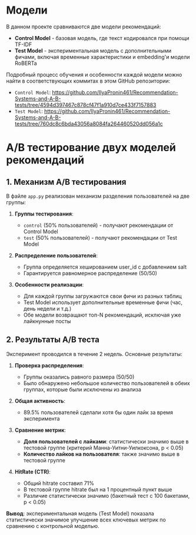 # Модели

В данном проекте сравниваются две модели рекомендаций:
- **Control Model** - базовая модель, где текст кодировался при помощи  TF-IDF
- **Test Model** - экспериментальная модель с дополнительными фичами, включая временные характеристики и embedding'и модели RoBERTa

Подробный процесс обучения и особенности каждой модели можно найти в соответствующих коммитах в этом GitHub репозитории:
- `Control Model`: https://github.com/IlyaPronin461/Recommendation-Systems-and-A-B-tests/tree/4594d397467c878cf47f1a910d7ce433f7157883
- `Test Model`: https://github.com/IlyaPronin461/Recommendation-Systems-and-A-B-tests/tree/760dc8c6bda43056a8084fa264460520dd056a1c


# A/B тестирование двух моделей рекомендаций

## 1. Механизм A/B тестирования

В файле `app.py` реализован механизм разделения пользователей на две группы:

1. **Группы тестирования**:
   - `control` (50% пользователей) - получают рекомендации от Control Model
   - `test` (50% пользователей) - получают рекомендации от Test Model

2. **Распределение пользователей**:
   - Группа определяется хешированием user_id с добавлением salt
   - Гарантируется равномерное распределение (50/50)

3. **Особенности реализации**:
   - Для каждой группы загружаются свои фичи из разных таблиц
   - Test Model использует дополнительные временные фичи (час, день недели и т.д.)
   - Обе модели возвращают топ-N рекомендаций, исключая уже лайкнунные посты

## 2. Результаты A/B теста

Эксперимент проводился в течение 2 недель. Основные результаты:

1. **Проверка распределения**:
   - Группы оказались равного размера (50/50)
   - Было обнаружено небольшое количество пользователей в обеих группах, которые были исключены из анализа

2. **Общая активность**:
   - 89.5% пользователей сделали хотя бы один лайк за время эксперимента

3. **Сравнение метрик**:
   - **Доля пользователей с лайками**: статистически значимо выше в тестовой группе (критерий Манна-Уитни-Уилкоксона, p < 0.05)
   - **Количество лайков на пользователя**: также значимо выше в тестовой группе

4. **HitRate (CTR)**:
   - Общий hitrate составил 71%
   - В тестовой группе hitrate был на 1 процентный пункт выше
   - Различие статистически значимо (бакетный тест с 100 бакетами, p < 0.05)

**Вывод**: экспериментальная модель (Test Model) показала статистически значимое улучшение всех ключевых метрик по сравнению с контрольной моделью.